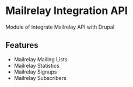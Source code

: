 Mailrelay Integration API
=========

Module of integrate Mailrelay API with Drupal

Features
-------------

- Mailrelay Mailing Lists
- Mailrelay Statistics
- Mailrelay Signups
- Mailrelay Subscribers
